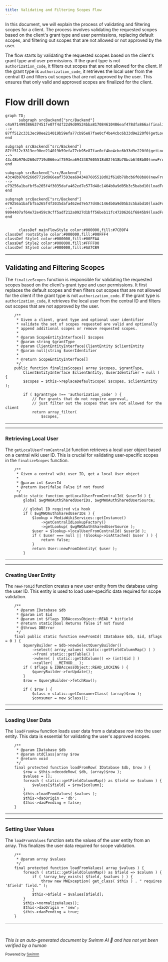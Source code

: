 ```yaml
---
title: Validating and Filtering Scopes Flow
---
```

In this document, we will explain the process of validating and filtering scopes for a client. The process involves validating the requested scopes based on the client's grant type and user permissions, replacing default scopes, and filtering out scopes that are not allowed or not approved by the user.

The flow starts by validating the requested scopes based on the client's grant type and user permissions. If the grant type is not <SwmToken path="src/Repository/ScopeRepository.php" pos="69:11:11" line-data="		if ( $grantType !== &#39;authorization_code&#39; ) {">`authorization_code`</SwmToken>, it filters out scopes that are not allowed for the client. If the grant type is <SwmToken path="src/Repository/ScopeRepository.php" pos="69:11:11" line-data="		if ( $grantType !== &#39;authorization_code&#39; ) {">`authorization_code`</SwmToken>, it retrieves the local user from the central ID and filters out scopes that are not approved by the user. This ensures that only valid and approved scopes are finalized for the client.

# Flow drill down

```mermaid
graph TD;
      subgraph srcBackend["src/Backend"]
c4a971499386637451fe07f4df22d9d09524bba817084610486eaf478dfa866a(finalizeScopes):::mainFlowStyle --> 87ff512c3313ec90ee214019b59efa77cb95e87fae0cf4be4cbc6b33d9e220f0(getLocalUserFromCentralId):::mainFlowStyle
end

subgraph srcBackend["src/Backend"]
87ff512c3313ec90ee214019b59efa77cb95e87fae0cf4be4cbc6b33d9e220f0(getLocalUserFromCentralId):::mainFlowStyle --> 43c48b970d260d7719d066eaf7593ea6943487605518d02f618b78bcb6f08b80(newFromId):::mainFlowStyle
end

subgraph srcBackend["src/Backend"]
43c48b970d260d7719d066eaf7593ea6943487605518d02f618b78bcb6f08b80(newFromId):::mainFlowStyle --> e79256a1bafbf5a265f4f3035dafa462ed7e577d48c1464b0a9d05b3c5babd10(loadFromRow):::mainFlowStyle
end

subgraph srcBackend["src/Backend"]
e79256a1bafbf5a265f4f3035dafa462ed7e577d48c1464b0a9d05b3c5babd10(loadFromRow):::mainFlowStyle --> 9994407af64e72e459c9cff5adf212a0927d1bff56beb11fc47206261f6845b9(loadFromValues):::mainFlowStyle
end


      classDef mainFlowStyle color:#000000,fill:#7CB9F4
classDef rootsStyle color:#000000,fill:#00FFF4
classDef Style1 color:#000000,fill:#00FFAA
classDef Style2 color:#000000,fill:#FFFF00
classDef Style3 color:#000000,fill:#AA7CB9
```

<SwmSnippet path="/src/Repository/ScopeRepository.php" line="53">

---

## Validating and Filtering Scopes

The <SwmToken path="src/Repository/ScopeRepository.php" pos="65:5:5" line-data="	public function finalizeScopes( array $scopes, $grantType,">`finalizeScopes`</SwmToken> function is responsible for validating the requested scopes based on the client's grant type and user permissions. It first replaces the default scopes and then filters out scopes that are not allowed for the client if the grant type is not <SwmToken path="src/Repository/ScopeRepository.php" pos="69:11:11" line-data="		if ( $grantType !== &#39;authorization_code&#39; ) {">`authorization_code`</SwmToken>. If the grant type is <SwmToken path="src/Repository/ScopeRepository.php" pos="69:11:11" line-data="		if ( $grantType !== &#39;authorization_code&#39; ) {">`authorization_code`</SwmToken>, it retrieves the local user from the central ID and filters out scopes that are not approved by the user.

```hack
	/**
	 * Given a client, grant type and optional user identifier
	 * validate the set of scopes requested are valid and optionally
	 * append additional scopes or remove requested scopes.
	 *
	 * @param ScopeEntityInterface[] $scopes
	 * @param string $grantType
	 * @param ClientEntityInterface|ClientEntity $clientEntity
	 * @param null|string $userIdentifier
	 *
	 * @return ScopeEntityInterface[]
	 */
	public function finalizeScopes( array $scopes, $grantType,
		ClientEntityInterface $clientEntity, $userIdentifier = null ) {
		$scopes = $this->replaceDefaultScope( $scopes, $clientEntity );

		if ( $grantType !== 'authorization_code' ) {
			// For grants that do not require approval,
			// just filter out the scopes that are not allowed for the client
			return array_filter(
				$scopes,
```

---

</SwmSnippet>

<SwmSnippet path="/src/Backend/Utils.php" line="295">

---

### Retrieving Local User

The <SwmToken path="src/Backend/Utils.php" pos="301:7:7" line-data="	public static function getLocalUserFromCentralId( $userId ) {">`getLocalUserFromCentralId`</SwmToken> function retrieves a local user object based on a central wiki user ID. This is crucial for validating user-specific scopes in the <SwmToken path="src/Repository/ScopeRepository.php" pos="65:5:5" line-data="	public function finalizeScopes( array $scopes, $grantType,">`finalizeScopes`</SwmToken> function.

```hack
	/**
	 * Given a central wiki user ID, get a local User object
	 *
	 * @param int $userId
	 * @return User|false False if not found
	 */
	public static function getLocalUserFromCentralId( $userId ) {
		global $wgMWOAuthSharedUserIDs, $wgMWOAuthSharedUserSource;

		// global ID required via hook
		if ( $wgMWOAuthSharedUserIDs ) {
			$lookup = MediaWikiServices::getInstance()
				->getCentralIdLookupFactory()
				->getLookup( $wgMWOAuthSharedUserSource );
			$user = $lookup->localUserFromCentralId( $userId );
			if ( $user === null || !$lookup->isAttached( $user ) ) {
				return false;
			}
			return User::newFromIdentity( $user );
		}

```

---

</SwmSnippet>

<SwmSnippet path="/src/Backend/MWOAuthDAO.php" line="96">

---

### Creating User Entity

The <SwmToken path="src/Backend/MWOAuthDAO.php" pos="103:9:9" line-data="	final public static function newFromId( IDatabase $db, $id, $flags = 0 ) {">`newFromId`</SwmToken> function creates a new user entity from the database using the user ID. This entity is used to load user-specific data required for scope validation.

```hack
	/**
	 * @param IDatabase $db
	 * @param int $id
	 * @param int $flags IDBAccessObject::READ_* bitfield
	 * @return static|bool Returns false if not found
	 * @throws DBError
	 */
	final public static function newFromId( IDatabase $db, $id, $flags = 0 ) {
		$queryBuilder = $db->newSelectQueryBuilder()
			->select( array_values( static::getFieldColumnMap() ) )
			->from( static::getTable() )
			->where( [ static::getIdColumn() => (int)$id ] )
			->caller( __METHOD__ );
		if ( $flags & IDBAccessObject::READ_LOCKING ) {
			$queryBuilder->forUpdate();
		}
		$row = $queryBuilder->fetchRow();

		if ( $row ) {
			$class = static::getConsumerClass( (array)$row );
			$consumer = new $class();
```

---

</SwmSnippet>

<SwmSnippet path="/src/Backend/MWOAuthDAO.php" line="375">

---

### Loading User Data

The <SwmToken path="src/Backend/MWOAuthDAO.php" pos="380:7:7" line-data="	final protected function loadFromRow( IDatabase $db, $row ) {">`loadFromRow`</SwmToken> function loads user data from a database row into the user entity. This data is essential for validating the user's approved scopes.

```hack
	/**
	 * @param IDatabase $db
	 * @param stdClass|array $row
	 * @return void
	 */
	final protected function loadFromRow( IDatabase $db, $row ) {
		$row = $this->decodeRow( $db, (array)$row );
		$values = [];
		foreach ( static::getFieldColumnMap() as $field => $column ) {
			$values[$field] = $row[$column];
		}
		$this->loadFromValues( $values );
		$this->daoOrigin = 'db';
		$this->daoPending = false;
	}
```

---

</SwmSnippet>

<SwmSnippet path="/src/Backend/MWOAuthDAO.php" line="353">

---

### Setting User Values

The <SwmToken path="src/Backend/MWOAuthDAO.php" pos="356:7:7" line-data="	final protected function loadFromValues( array $values ) {">`loadFromValues`</SwmToken> function sets the values of the user entity from an array. This finalizes the user data required for scope validation.

```hack
	/**
	 * @param array $values
	 */
	final protected function loadFromValues( array $values ) {
		foreach ( static::getFieldColumnMap() as $field => $column ) {
			if ( !array_key_exists( $field, $values ) ) {
				throw new MWException( get_class( $this ) . " requires '$field' field." );
			}
			$this->$field = $values[$field];
		}
		$this->normalizeValues();
		$this->daoOrigin = 'new';
		$this->daoPending = true;
	}
```

---

</SwmSnippet>

&nbsp;

*This is an auto-generated document by Swimm AI 🌊 and has not yet been verified by a human*

<SwmMeta version="3.0.0" repo-id="Z2l0aHViJTNBJTNBbWVkaWF3aWtpLWV4dGVuc2lvbnMtT0F1dGglM0ElM0FTd2ltbS1EZW1v" repo-name="mediawiki-extensions-OAuth"><sup>Powered by [Swimm](/)</sup></SwmMeta>
